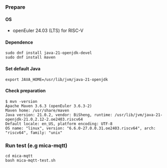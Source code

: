 ### Prepare

#### OS
- openEuler 24.03 (LTS) for RISC-V

#### Dependence
```
sudo dnf install java-21-openjdk-devel 
sudo dnf install maven
```

#### Set default Java
```
export JAVA_HOME=/usr/lib/jvm/java-21-openjdk
```

#### Check preparation
```
$ mvn -version                                
Apache Maven 3.6.3 (openEuler 3.6.3-2)
Maven home: /usr/share/maven
Java version: 21.0.2, vendor: BiSheng, runtime: /usr/lib/jvm/java-21-openjdk-21.0.2.12-2.oe2403.riscv64
Default locale: en_US, platform encoding: UTF-8
OS name: "linux", version: "6.6.0-27.0.0.31.oe2403.riscv64", arch: "riscv64", family: "unix"
```

### Run test (e.g mica-mqtt)
```
cd mica-mqtt
bash mica-mqtt-test.sh
```